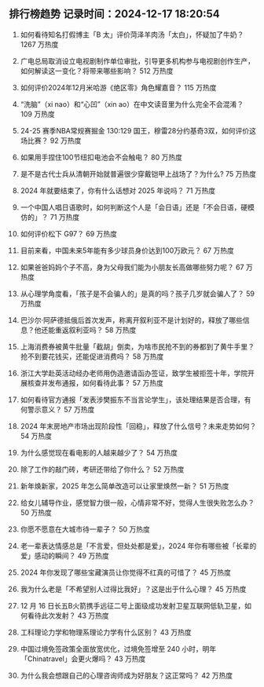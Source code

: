 
## 排行榜趋势 记录时间：2024-12-17 18:20:54
  
  1. 如何看待知名打假博主「B 太」评价菏泽羊肉汤「太白」，怀疑加了牛奶？ 1267 万热度
    
  2. 广电总局取消设立电视剧制作单位审批，引导更多机构参与电视剧创作生产，如何解读这一变化？将带来哪些影响？ 512 万热度
    
  3. 如何评价2024年12月米哈游《绝区零》角色耀嘉音？ 115 万热度
    
  4. “洗脑”（xi nao）和“心凹”（xin ao）在中文读音里为什么完全不会混淆？ 109 万热度
    
  5. 24-25 赛季NBA常规赛掘金 130:129 国王，穆雷28分约基奇3双，如何评价这场比赛？ 92 万热度
    
  6. 如果用手捏住100节纽扣电池会不会触电？ 80 万热度
    
  7. 是不是古代士兵从清朝开始就普遍很少穿戴铠甲上战场了？为什么? 75 万热度
    
  8. 2024 年就要结束了，你有什么话想对 2025 年说吗？ 71 万热度
    
  9. 一个中国人唱日语歌时，如何判断这个人是「会日语」还是「不会日语，硬模仿的」？ 71 万热度
    
  10. 如何评价松下 G97？ 69 万热度
    
  11. 目前来看，中国未来5年能有多少球员身价达到100万欧元？ 67 万热度
    
  12. 如果爸爸妈妈个子不高，身为父母我们能为小朋友长高做哪些努力呢？ 67 万热度
    
  13. 从心理学角度看，「孩子是不会骗人的」是真的吗？孩子几岁就会骗人了？ 59 万热度
    
  14. 巴沙尔·阿萨德抵俄后首次发声，称离开叙利亚不是计划好的，释放了哪些信息？他还能重返叙利亚吗？ 58 万热度
    
  15. 上海消费券被黄牛批量「截胡」倒卖，为啥市民抢不到的券都到了黄牛手里？抢不到要花钱买，还能促进消费吗？ 58 万热度
    
  16. 浙江大学赴英活动经办老师用伪造邀请函办签证，致学生被拒签十年，学院开展核查并发布通报，如何看待此事？ 57 万热度
    
  17. 如何看待官方通报「发表涉樊振东不当言论学生」，该处理结果是否合理，有何警示意义？ 57 万热度
    
  18. 2024 年末房地产市场出现阶段性「回稳」，释放了什么信号？未来走势如何？ 54 万热度
    
  19. 为什么感觉现在看电影的人越来越少了？ 54 万热度
    
  20. 除了工作的敲门砖，考研还带给了你什么？ 52 万热度
    
  21. 新年焕新家，2025 年怎么简单改造可以让家里焕然一新？ 51 万热度
    
  22. 给女儿辅导作业，感觉智力很一般，心情非常不好，觉得人生很失败怎么办？ 50 万热度
    
  23. 你愿不愿意在大城市待一辈子？ 50 万热度
    
  24. 老一辈表达情感总是「不言爱，但处处都是爱」，2024 年你有哪些被「长辈的爱」感动的瞬间？ 49 万热度
    
  25. 2024 年你发现了哪些宝藏演员让你觉得不红真的可惜了？ 45 万热度
    
  26. 我为什么老是「不希望别人过得比我好」？这是出于什么心理？ 45 万热度
    
  27. 12 月 16 日长五B火箭携手远征二号上面级成功发射卫星互联网低轨卫星，如何看待此次发射？ 43 万热度
    
  28. 工科理论力学和物理系理论力学有什么区别？ 43 万热度
    
  29. 中国过境免签政策全面放宽优化，过境免签增至 240 小时，明年「Chinatravel」会更火爆吗？ 43 万热度
    
  30. 为什么我会想跟自己的心理咨询师成为好朋友？这正常吗？ 42 万热度
    